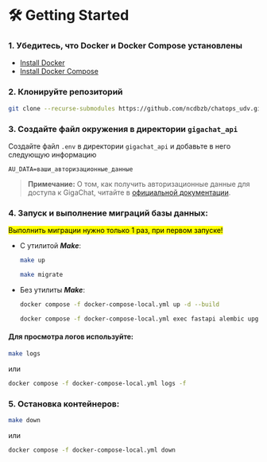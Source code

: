 # 🛠️ Getting Started


### 1. Убедитесь, что Docker и Docker Compose установлены

   - [Install Docker](https://docs.docker.com/get-docker/)
   - [Install Docker Compose](https://docs.docker.com/compose/install/)

### 2. Клонируйте репозиторий


   ```bash
   git clone --recurse-submodules https://github.com/ncdbzb/chatops_udv.git
   ```

### 3. Создайте файл окружения в директории `gigachat_api`
  Создайте файл `.env` в директории `gigachat_api` и добавьте в него следующую информацию
  ```plaintext
  AU_DATA=ваши_авторизационные_данные
  ```

   > **Примечание:** О том, как получить авторизационные данные для доступа к GigaChat, читайте в [официальной документации](https://developers.sber.ru/docs/ru/gigachat/api/integration).

### 4. Запуск и выполнение миграций базы данных:

<mark>Выполнить миграции нужно только 1 раз, при первом запуске!</mark>

- С утилитой ***Make***:
   ```bash
   make up
  ```
  
   ```bash
   make migrate
  ```

- Без утилиты ***Make***:
   ```bash
   docker compose -f docker-compose-local.yml up -d --build
     ```
   ```bash
   docker compose -f docker-compose-local.yml exec fastapi alembic upgrade head
   ```

#### Для просмотра логов используйте:
   ```bash
   make logs
   ```
или

   ```bash
   docker compose -f docker-compose-local.yml logs -f
   ```

### 5. Остановка контейнеров:
   ```bash
   make down
   ```
или

   ```bash
   docker compose -f docker-compose-local.yml down
   ```
